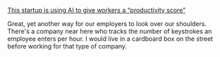 [This startup is using AI to give workers a “productivity score”](https://www.technologyreview.com/2020/06/04/1002671/startup-ai-workers-productivity-score-bias-machine-learning-business-covid/)

Great, yet another way for our employers to look over our shoulders. There's a company near here who tracks the number of keystrokes an employee enters per hour. I would live in a cardboard box on the street before working for that type of company.